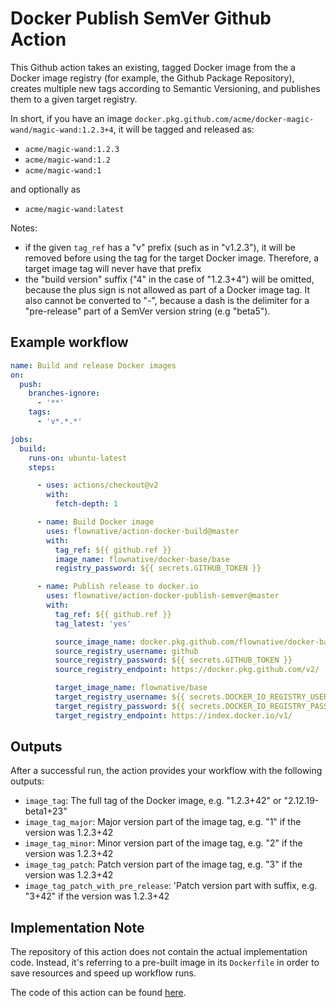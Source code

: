 # Docker Publish SemVer Github Action

This Github action takes an existing, tagged Docker image from the a Docker image registry
(for example, the Github Package Repository), creates multiple new tags according to 
Semantic Versioning, and publishes them to a given target registry.

In short, if you have an image `docker.pkg.github.com/acme/docker-magic-wand/magic-wand:1.2.3+4`,
it will be tagged and released as:

- `acme/magic-wand:1.2.3`
- `acme/magic-wand:1.2`
- `acme/magic-wand:1`

and optionally as 
- `acme/magic-wand:latest`

Notes:
- if the given `tag_ref` has a "v" prefix (such as in "v1.2.3"), it will be removed before
  using the tag for the target Docker image. Therefore, a target image tag will never have that
  prefix
- the "build version" suffix ("4" in the case of "1.2.3+4") will be omitted, because the plus
  sign is not allowed as part of a Docker image tag. It also cannot be converted to "-", because
  a dash is the delimiter for a "pre-release" part of a SemVer version string (e.g "beta5").

## Example workflow

````yaml
name: Build and release Docker images
on:
  push:
    branches-ignore:
      - '**'
    tags:
      - 'v*.*.*'

jobs:
  build:
    runs-on: ubuntu-latest
    steps:

      - uses: actions/checkout@v2
        with:
          fetch-depth: 1

      - name: Build Docker image
        uses: flownative/action-docker-build@master
        with:
          tag_ref: ${{ github.ref }}
          image_name: flownative/docker-base/base
          registry_password: ${{ secrets.GITHUB_TOKEN }}

      - name: Publish release to docker.io
        uses: flownative/action-docker-publish-semver@master
        with:
          tag_ref: ${{ github.ref }}
          tag_latest: 'yes'

          source_image_name: docker.pkg.github.com/flownative/docker-base/base
          source_registry_username: github
          source_registry_password: ${{ secrets.GITHUB_TOKEN }}
          source_registry_endpoint: https://docker.pkg.github.com/v2/

          target_image_name: flownative/base
          target_registry_username: ${{ secrets.DOCKER_IO_REGISTRY_USER }}
          target_registry_password: ${{ secrets.DOCKER_IO_REGISTRY_PASSWORD }}
          target_registry_endpoint: https://index.docker.io/v1/
````

## Outputs

After a successful run, the action provides your workflow with the following outputs:

- `image_tag`: The full tag of the Docker image, e.g. "1.2.3+42" or "2.12.19-beta1+23"
- `image_tag_major`: Major version part of the image tag, e.g. "1" if the version was 1.2.3+42
- `image_tag_minor`: Minor version part of the image tag, e.g. "2" if the version was 1.2.3+42
- `image_tag_patch`: Patch version part of the image tag, e.g. "3" if the version was 1.2.3+42
- `image_tag_patch_with_pre_release`: 'Patch version part with suffix, e.g. "3+42" if the version was 1.2.3+42

## Implementation Note

The repository of this action does not contain the actual implementation code. Instead, it's referring to a pre-built
image in its `Dockerfile` in order to save resources and speed up workflow runs.

The code of this action can be found [here](https://github.com/flownative/docker-action-docker-publish-semver).

